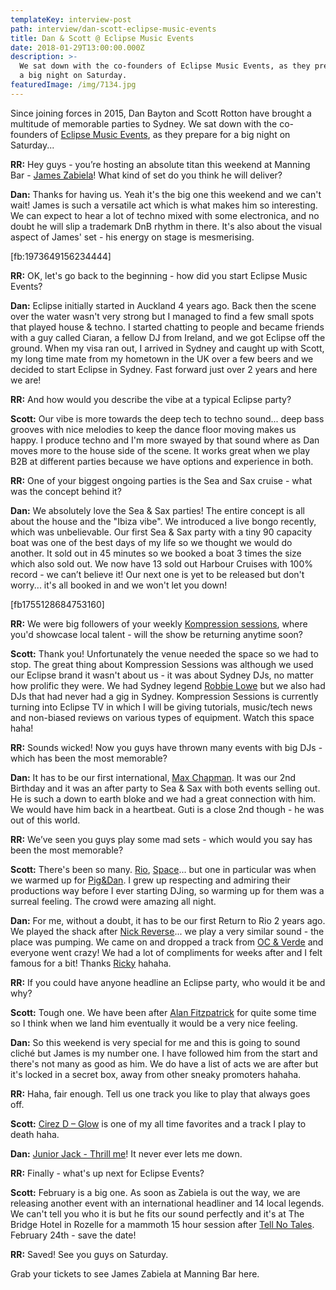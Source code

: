 ```yaml
---
templateKey: interview-post
path: interview/dan-scott-eclipse-music-events
title: Dan & Scott @ Eclipse Music Events
date: 2018-01-29T13:00:00.000Z
description: >-
  We sat down with the co-founders of Eclipse Music Events, as they prepare for
  a big night on Saturday.
featuredImage: /img/7134.jpg
---
```

Since joining forces in 2015,  Dan Bayton and Scott Rotton have brought a multitude of memorable parties to Sydney. We sat down with the co-founders of [Eclipse Music Events](https://www.facebook.com/eclipsemusiceventsaus/), as they prepare for a big night on Saturday...

**RR:** Hey guys -  you’re hosting an absolute titan this weekend at Manning Bar - [James Zabiela](https://www.facebook.com/jameszabiela/)! What kind of set do you think he will deliver? 

**Dan:** Thanks for having us. Yeah it's the big one this weekend and we can't wait! James is such a versatile act which is what makes him so interesting. We can expect to hear a lot of techno mixed with some electronica, and no doubt he will slip a trademark DnB rhythm in there. It's also about the visual aspect of James' set - his energy on stage is mesmerising.

\[fb:1973649156234444]

**RR:** OK, let's go back to the beginning - how did you start Eclipse Music Events? 

**Dan:** Eclipse initially started in Auckland 4 years ago. Back then the scene over the water wasn't very strong but I managed to find a few small spots that played house & techno. I started chatting to people and became friends with a guy called Ciaran, a fellow DJ from Ireland, and we got Eclipse off the ground. When my visa ran out, I arrived in Sydney and caught up with Scott, my long time mate from my hometown in the UK over a few beers and we decided to start Eclipse in Sydney. Fast forward just over 2 years and here we are!

**RR:** And how would you describe the vibe at a typical Eclipse party? 

**Scott:** Our vibe is more towards the deep tech to techno sound... deep bass grooves with nice melodies to keep the dance floor moving makes us happy. I produce techno and I'm more swayed by that sound where as Dan moves more to the house side of the scene. It works great when we play B2B at different parties because we have options and experience in both. 

**RR:** One of your biggest ongoing parties is the Sea and Sax cruise - what was the concept behind it? 

**Dan:** We absolutely love the Sea & Sax parties! The entire concept is all about the house and the "Ibiza vibe". We introduced a live bongo recently, which was unbelievable. Our first Sea & Sax party with a tiny 90 capacity boat was one of the best days of my life so we thought we would do another. It sold out in 45 minutes so we booked a boat 3 times the size which also sold out. We now have 13 sold out Harbour Cruises with 100% record - we can’t believe it! Our next one is yet to be released but don't worry... it's all booked in and we won't let you down! 

\[fb1755128684753160]

**RR:** We were big followers of your weekly [Kompression sessions](https://www.facebook.com/kompressionsessions/), where you'd showcase local talent - will the show be returning anytime soon? 

**Scott:** Thank you! Unfortunately the venue needed the space so we had to stop. The great thing about Kompression Sessions was although we used our Eclipse brand it wasn't about us - it was about Sydney DJs, no matter how prolific they were. We had Sydney legend [Robbie Lowe](https://www.facebook.com/robbielowemusic/) but we also had DJs that had never had a gig in Sydney. Kompression Sessions is currently turning into Eclipse TV in which I will be giving tutorials, music/tech news and non-biased reviews on various types of equipment. Watch this space haha! 

**RR:** Sounds wicked! Now you guys have thrown many events with big DJs - which has been the most memorable? 

**Dan:** It has to be our first international, [Max Chapman](https://www.facebook.com/Chapman.Max/). It was our 2nd Birthday and it was an after party to Sea & Sax with both events selling out. He is such a down to earth bloke and we had a great connection with him. We would have him back in a heartbeat. Guti is a close 2nd though - he was out of this world.  

**RR:** We’ve seen you guys play some mad sets - which would you say has been the most memorable? 

**Scott:** There's been so many. [Rio](https://www.facebook.com/ReturnToRio/), [Space](https://www.facebook.com/SpaceIbizainAustralia/)... but one in particular was when we warmed up for [Pig&Dan](https://www.facebook.com/piganddan/). I grew up respecting and admiring their productions way before I ever starting DJing, so warming up for them was a surreal feeling. The crowd were amazing all night. 

**Dan:** For me, without a doubt, it has to be our first Return to Rio 2 years ago. We played the shack after [Nick Reverse](https://www.facebook.com/nickreverse/)... we play a very similar sound - the place was pumping. We came on and dropped a track from [OC & Verde](https://www.facebook.com/ocandverde/) and everyone went crazy! We had a lot of compliments for weeks after and I felt famous for a bit! Thanks [Ricky](https://www.facebook.com/richard.cooper.5249) hahaha. 

**RR:** If you could have anyone headline an Eclipse party, who would it be and why? 

**Scott:** Tough one. We have been after [Alan Fitzpatrick](https://www.facebook.com/officialalanfitzpatrick/) for quite some time so I think when we land him eventually it would be a very nice feeling. 

**Dan:** So this weekend is very special for me and this is going to sound cliché but James is my number one. I have followed him from the start and there's not many as good as him. We do have a list of acts we are after but it's locked in a secret box, away from other sneaky promoters hahaha.  

**RR:** Haha, fair enough. Tell us one track you like to play that always goes off. 

**Scott:** [Cirez D – Glow](https://l.facebook.com/l.php?u=https%3A%2F%2Fwww.beatport.com%2Ftrack%2Fglow-original-mix%2F1072359&h=ATMabtB-Nvq320c-2v2jtBv8Ro34G48FT_rZsYxrVMhmTcduMtrETX1csvIYk0zYuNILN_87dmC5Lv6qAXX7SSiUPqfY34LJ6GJDNnNvVdRaH25hM1hh2ns8) is one of my all time favorites and a track I play to death haha. 

**Dan:** [Junior Jack - Thrill me](https://l.facebook.com/l.php?u=https%3A%2F%2Fwww.beatport.com%2Ftrack%2Fthrill-me-original-version%2F248304&h=ATMBEUoUQWIpyjomaiAhkzF7SZHHfm9XsB0-Z61_xd2JPHD_B8TaUenlEG3T0x3LrAowaogMdXaZn1_WxXvB4mnkWZYt_RUr0Mi8mp6sZX2zdsYKdFMQn2PB)! It never ever lets me down.  

**RR:** Finally - what's up next for Eclipse Events? 

**Scott:** February is a big one. As soon as Zabiela is out the way, we are releasing another event with an international headliner and 14 local legends. We can't tell you who it is but he fits our sound perfectly and it's at The Bridge Hotel in Rozelle for a mammoth 15 hour session after [Tell No Tales](https://www.facebook.com/tellnotalesau/). February 24th - save the date!

**RR:** Saved! See you guys on Saturday.

Grab your tickets to see James Zabiela at Manning Bar here.
